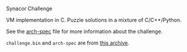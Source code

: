 Synacor Challenge

VM implementation in C. Puzzle solutions in a mixture of C/C++/Python.

See the [arch-spec](arch-spec) file for more information about the challenge.

`challenge.bin` and `arch-spec` are from
[this archive](https://github.com/Aneurysm9/vm_challenge).
